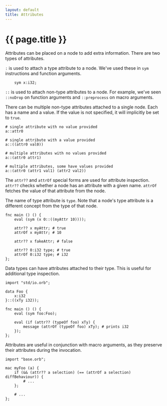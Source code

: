 ```yaml
---
layout: default
title: Attributes
---
```

# {{ page.title }}

Attributes can be placed on a node to add extra information. There are two types of attributes.

`:` is used to attach a type attribute to a node. We've used these in `sym` instructions and function arguments.

```
    sym x:i32;
```

`::` is used to attach non-type attributes to a node. For example, we've seen `::noDrop` on function arguments and `::preprocess` on macro arguments.

There can be multiple non-type attributes attached to a single node. Each has a name and a value. If the value is not specified, it will implicitly be set to `true`.

```
# single attribute with no value provided
a::attr0

# single attribute with a value provided
a::((attr0 val0))

# multiple attributes with no values provided
a::(attr0 attr1)

# multiple attributes, some have values provided
a::(attr0 (attr1 val1) (attr2 val2))
```

The `attr??` and `attrOf` special forms are used for attribute inspection. `attr??` checks whether a node has an attribute with a given name. `attrOf` fetches the value of that attribute from the node.

The name of type attribute is `type`. Note that a node's type attribute is a different concept from the type of that node.

```
fnc main () () {
    eval (sym (x 0::((myAttr 10))));

    attr?? x myAttr; # true
    attrOf x myAttr; # 10

    attr?? x fakeAttr; # false

    attr?? 0:i32 type; # true
    attrOf 0:i32 type; # i32
};
```

Data types can have attributes attached to their type. This is useful for additional type inspection.

```
import "std/io.orb";

data Foo {
    x:i32
}::((xTy i32));

fnc main () () {
    eval (sym foo:Foo);

    eval (if (attr?? (typeOf foo) xTy) {
        message (attrOf (typeOf foo) xTy); # prints i32
    });
};
```

Attributes are useful in conjunction with macro arguments, as they preserve their attributes during the invocation.

```
import "base.orb";

mac myFoo (a) {
    if (&& (attr?? a selection) (== (attrOf a selection) diffBehaviour)) {
        # ...
    };

    # ...
};
```